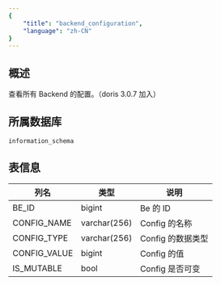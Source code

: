 ```yaml
---
{
    "title": "backend_configuration",
    "language": "zh-CN"
}
---
```


## 概述

查看所有 Backend 的配置。（doris 3.0.7 加入）

## 所属数据库


`information_schema`


## 表信息

| 列名         | 类型          | 说明             |
| ------------ | ------------ | --------------- |
| BE_ID        | bigint       | Be 的 ID        |
| CONFIG_NAME  | varchar(256) | Config 的名称    |
| CONFIG_TYPE  | varchar(256) | Config 的数据类型 |
| CONFIG_VALUE | bigint       | Config 的值      |
| IS_MUTABLE   | bool         | Config 是否可变   |